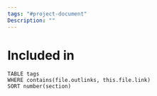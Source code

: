 ```yaml
---
tags: "#project-document"
Description: ""
---
```

# Included in
```dataview
TABLE tags
WHERE contains(file.outlinks, this.file.link)
SORT number(section)
```
